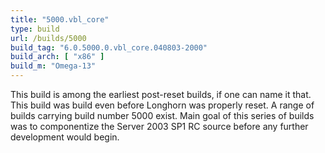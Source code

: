 ```yaml
---
title: "5000.vbl_core"
type: build
url: /builds/5000
build_tag: "6.0.5000.0.vbl_core.040803-2000"
build_arch: [ "x86" ]
build_m: "Omega-13"
---
```


This build is among the earliest post-reset builds, if one can name it that. This build was build even before Longhorn was properly reset. A range of builds carrying build number 5000 exist. Main goal of this series of builds was to componentize the Server 2003 SP1 RC source before any further development would begin.